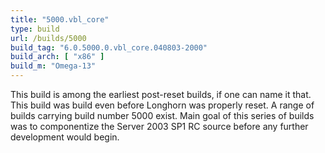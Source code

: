 ```yaml
---
title: "5000.vbl_core"
type: build
url: /builds/5000
build_tag: "6.0.5000.0.vbl_core.040803-2000"
build_arch: [ "x86" ]
build_m: "Omega-13"
---
```


This build is among the earliest post-reset builds, if one can name it that. This build was build even before Longhorn was properly reset. A range of builds carrying build number 5000 exist. Main goal of this series of builds was to componentize the Server 2003 SP1 RC source before any further development would begin.